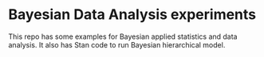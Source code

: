 # Bayesian Data Analysis experiments
This repo has some examples for Bayesian applied statistics and data analysis. It also has Stan code to run Bayesian hierarchical model.
